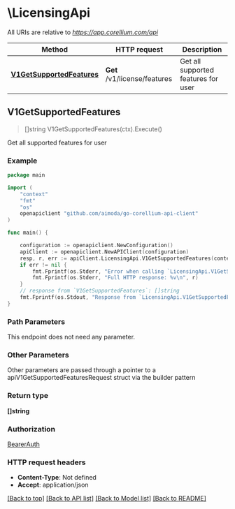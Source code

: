 # \LicensingApi

All URIs are relative to *https://app.corellium.com/api*

Method | HTTP request | Description
------------- | ------------- | -------------
[**V1GetSupportedFeatures**](LicensingApi.md#V1GetSupportedFeatures) | **Get** /v1/license/features | Get all supported features for user



## V1GetSupportedFeatures

> []string V1GetSupportedFeatures(ctx).Execute()

Get all supported features for user

### Example

```go
package main

import (
    "context"
    "fmt"
    "os"
    openapiclient "github.com/aimoda/go-corellium-api-client"
)

func main() {

    configuration := openapiclient.NewConfiguration()
    apiClient := openapiclient.NewAPIClient(configuration)
    resp, r, err := apiClient.LicensingApi.V1GetSupportedFeatures(context.Background()).Execute()
    if err != nil {
        fmt.Fprintf(os.Stderr, "Error when calling `LicensingApi.V1GetSupportedFeatures``: %v\n", err)
        fmt.Fprintf(os.Stderr, "Full HTTP response: %v\n", r)
    }
    // response from `V1GetSupportedFeatures`: []string
    fmt.Fprintf(os.Stdout, "Response from `LicensingApi.V1GetSupportedFeatures`: %v\n", resp)
}
```

### Path Parameters

This endpoint does not need any parameter.

### Other Parameters

Other parameters are passed through a pointer to a apiV1GetSupportedFeaturesRequest struct via the builder pattern


### Return type

**[]string**

### Authorization

[BearerAuth](../README.md#BearerAuth)

### HTTP request headers

- **Content-Type**: Not defined
- **Accept**: application/json

[[Back to top]](#) [[Back to API list]](../README.md#documentation-for-api-endpoints)
[[Back to Model list]](../README.md#documentation-for-models)
[[Back to README]](../README.md)

